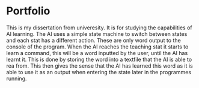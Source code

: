 # Portfolio

This is my dissertation from univeresity. It is for studying the capabilities of AI learning. The AI uses a simple state machine to switch between states and each stat has a different action. These are only word output to the console of the program. 
When the AI reaches the teaching stat it starts to learn a command, this will be a word inputted by the user, until the AI has learnt it. This is done by storing the word into a textfile that the AI is able to rea from. This then gives the sense that the AI has learned this word as it is able to use it as an output when entering the state later in the programmes running.

